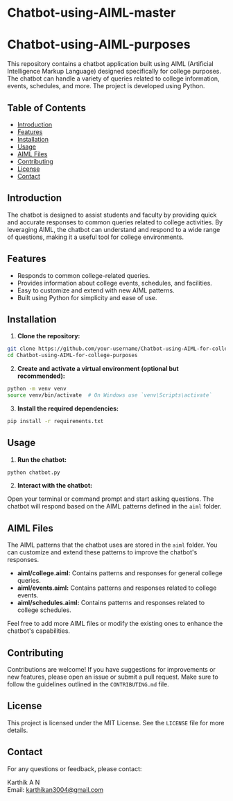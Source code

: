 # Chatbot-using-AIML-master
# Chatbot-using-AIML-purposes

This repository contains a chatbot application built using AIML (Artificial Intelligence Markup Language) designed specifically for college purposes. The chatbot can handle a variety of queries related to college information, events, schedules, and more. The project is developed using Python.

## Table of Contents

- [Introduction](#introduction)
- [Features](#features)
- [Installation](#installation)
- [Usage](#usage)
- [AIML Files](#aiml-files)
- [Contributing](#contributing)
- [License](#license)
- [Contact](#contact)

## Introduction

The chatbot is designed to assist students and faculty by providing quick and accurate responses to common queries related to college activities. By leveraging AIML, the chatbot can understand and respond to a wide range of questions, making it a useful tool for college environments.

## Features

- Responds to common college-related queries.
- Provides information about college events, schedules, and facilities.
- Easy to customize and extend with new AIML patterns.
- Built using Python for simplicity and ease of use.

## Installation

1. **Clone the repository:**

```bash
git clone https://github.com/your-username/Chatbot-using-AIML-for-college-purposes.git
cd Chatbot-using-AIML-for-college-purposes
```

2. **Create and activate a virtual environment (optional but recommended):**

```bash
python -m venv venv
source venv/bin/activate  # On Windows use `venv\Scripts\activate`
```

3. **Install the required dependencies:**

```bash
pip install -r requirements.txt
```

## Usage

1. **Run the chatbot:**

```bash
python chatbot.py
```

2. **Interact with the chatbot:**

Open your terminal or command prompt and start asking questions. The chatbot will respond based on the AIML patterns defined in the `aiml` folder.

## AIML Files

The AIML patterns that the chatbot uses are stored in the `aiml` folder. You can customize and extend these patterns to improve the chatbot's responses.

- **aiml/college.aiml:** Contains patterns and responses for general college queries.
- **aiml/events.aiml:** Contains patterns and responses related to college events.
- **aiml/schedules.aiml:** Contains patterns and responses related to college schedules.

Feel free to add more AIML files or modify the existing ones to enhance the chatbot's capabilities.

## Contributing

Contributions are welcome! If you have suggestions for improvements or new features, please open an issue or submit a pull request. Make sure to follow the guidelines outlined in the `CONTRIBUTING.md` file.

## License

This project is licensed under the MIT License. See the `LICENSE` file for more details.

## Contact

For any questions or feedback, please contact:

Karthik A N  
Email: karthikan3004@gmail.com
